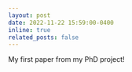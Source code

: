 ```yaml
---
layout: post
date: 2022-11-22 15:59:00-0400
inline: true
related_posts: false
---
```


My first paper from my PhD project!
